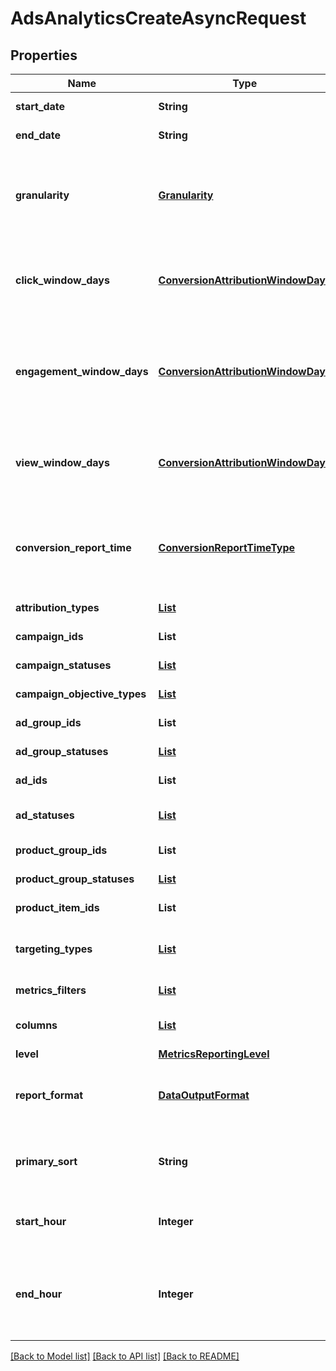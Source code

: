# AdsAnalyticsCreateAsyncRequest
## Properties

| Name | Type | Description | Notes |
|------------ | ------------- | ------------- | -------------|
| **start\_date** | **String** | Metric report start date (UTC). Format: YYYY-MM-DD | [default to null] |
| **end\_date** | **String** | Metric report end date (UTC). Format: YYYY-MM-DD | [default to null] |
| **granularity** | [**Granularity**](Granularity.md) | TOTAL - metrics are aggregated over the specified date range.&lt;br&gt; DAY - metrics are broken down daily.&lt;br&gt; HOUR - metrics are broken down hourly.&lt;br&gt;WEEKLY - metrics are broken down weekly.&lt;br&gt;MONTHLY - metrics are broken down monthly | [default to null] |
| **click\_window\_days** | [**ConversionAttributionWindowDays**](ConversionAttributionWindowDays.md) | Number of days to use as the conversion attribution window for a pin click action. Applies to Pinterest Tag conversion metrics. Prior conversion tags use their defined attribution windows. If not specified, defaults to &#x60;30&#x60; days. | [optional] [default to 30] |
| **engagement\_window\_days** | [**ConversionAttributionWindowDays**](ConversionAttributionWindowDays.md) | Number of days to use as the conversion attribution window for an engagement action. Engagements include saves, closeups, link clicks, and carousel card swipes. Applies to Pinterest Tag conversion metrics. Prior conversion tags use their defined attribution windows. If not specified, defaults to &#x60;30&#x60; days. | [optional] [default to 30] |
| **view\_window\_days** | [**ConversionAttributionWindowDays**](ConversionAttributionWindowDays.md) | Number of days to use as the conversion attribution window for a view action. Applies to Pinterest Tag conversion metrics. Prior conversion tags use their defined attribution windows. If not specified, defaults to &#x60;1&#x60; day. | [optional] [default to 1] |
| **conversion\_report\_time** | [**ConversionReportTimeType**](ConversionReportTimeType.md) | The date by which the conversion metrics returned from this endpoint will be reported. There are two dates associated with a conversion event: the date that the user interacted with the ad, and the date that the user completed a conversion event. | [optional] [default to TIME_OF_AD_ACTION] |
| **attribution\_types** | [**List**](ConversionReportAttributionType.md) | List of types of attribution for the conversion report | [optional] [default to null] |
| **campaign\_ids** | **List** | List of campaign ids | [optional] [default to null] |
| **campaign\_statuses** | [**List**](CampaignSummaryStatus.md) | List of status values for filtering | [optional] [default to null] |
| **campaign\_objective\_types** | [**List**](ObjectiveType.md) | List of values for filtering. [\&quot;WEB_SESSIONS\&quot;] in BETA. | [optional] [default to null] |
| **ad\_group\_ids** | **List** | List of ad group ids | [optional] [default to null] |
| **ad\_group\_statuses** | [**List**](AdGroupSummaryStatus.md) | List of values for filtering | [optional] [default to null] |
| **ad\_ids** | **List** | List of ad ids [This parameter is no supported for Product Item Level Reports] | [optional] [default to null] |
| **ad\_statuses** | [**List**](PinPromotionSummaryStatus.md) | List of values for filtering [This parameter is not supported for Product Item Level Reports] | [optional] [default to null] |
| **product\_group\_ids** | **List** | List of product group ids | [optional] [default to null] |
| **product\_group\_statuses** | [**List**](ProductGroupSummaryStatus.md) | List of values for filtering | [optional] [default to null] |
| **product\_item\_ids** | **List** | List of product item ids | [optional] [default to null] |
| **targeting\_types** | [**List**](AdsAnalyticsTargetingType.md) | List of targeting types. Requires &#x60;level&#x60; to be a value ending in &#x60;_TARGETING&#x60;. [\&quot;AGE_BUCKET_AND_GENDER\&quot;] is in BETA and not yet available to all users. | [optional] [default to null] |
| **metrics\_filters** | [**List**](AdsAnalyticsMetricsFilter.md) | List of metrics filters | [optional] [default to null] |
| **columns** | [**List**](ReportingColumnAsync.md) | Metric and entity columns. Pin promotion and ad related columns are not supported for the Product Item level reports. | [default to null] |
| **level** | [**MetricsReportingLevel**](MetricsReportingLevel.md) | Level of the report | [default to null] |
| **report\_format** | [**DataOutputFormat**](DataOutputFormat.md) | Specification for formatting the report data. Reports in JSON will not zero-fill metrics, whereas reports in CSV will. Both report formats will omit rows where all the columns are equal to 0. | [optional] [default to JSON] |
| **primary\_sort** | **String** | Whether to first sort the report by date or by entity ID of the reporting entity level. Date will be used as the first level key for JSON reports that use BY_DATE. BY_DATE is recommended for large requests. | [optional] [default to null] |
| **start\_hour** | **Integer** | Which hour of the start date to begin the report. The entire day will be included if no start hour is provided. Only allowed for hourly reports. | [optional] [default to null] |
| **end\_hour** | **Integer** | Which hour of the end date to stop the report (inclusive). For example, with an end_date of &#39;2020-01-01&#39; and end_hour of &#39;15&#39;, the report will contain metrics up to &#39;2020-01-01 14:59:59&#39;. The entire day will be included if no end hour is provided. Only allowed for hourly reports. | [optional] [default to null] |

[[Back to Model list]](../README.md#documentation-for-models) [[Back to API list]](../README.md#documentation-for-api-endpoints) [[Back to README]](../README.md)

